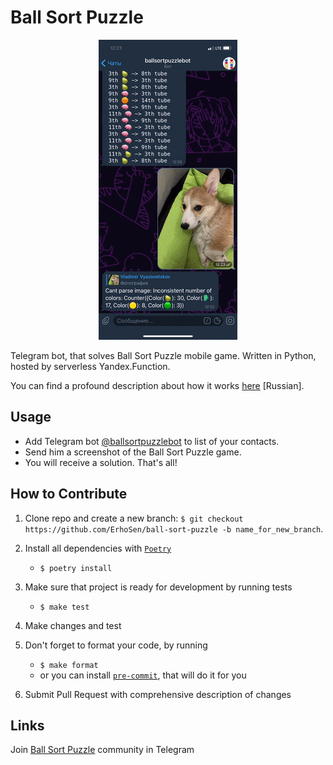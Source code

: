 # Ball Sort Puzzle

<p align="center">
  <img src="img/demo.gif" />
</p>

Telegram bot, that solves Ball Sort Puzzle mobile game. Written in Python, hosted by serverless Yandex.Function.

You can find a profound description about how it works [here](https://habr.com/ru/post/536086/) [Russian].

**Usage**
---

* Add Telegram bot [@ballsortpuzzlebot](https://t.me/ballsortpuzzlebot) to list of your contacts.
* Send him a screenshot of the Ball Sort Puzzle game.
* You will receive a solution. That's all!

**How to Contribute**
---

1. Clone repo and create a new branch: `$ git checkout https://github.com/ErhoSen/ball-sort-puzzle -b name_for_new_branch`.

1. Install all dependencies with [`Poetry`](https://python-poetry.org/)
    + `$ poetry install`

1. Make sure that project is ready for development by running tests
    + `$ make test`

1. Make changes and test

1. Don't forget to format your code, by running
    + `$ make format`
    + or you can install [`pre-commit`](https://pre-commit.com/), that will do it for you

3. Submit Pull Request with comprehensive description of changes

**Links**
---

Join [Ball Sort Puzzle](https://t.me/joinchat/ESxZzRnHXdPzr5XVAV6UfQ) community in Telegram

